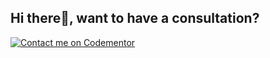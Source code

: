 ## Hi there👋, want to have a consultation?

[![Contact me on Codementor](https://www.codementor.io/m-badges/ksohan/find-me-on-cm-b.svg)](https://www.codementor.io/@ksohan?refer=badge)

<!--
**ksohan/ksohan** is a ✨ _special_ ✨ repository because its `README.md` (this file) appears on your GitHub profile.

Here are some ideas to get you started:

- 🔭 I’m currently working on ...
- 🌱 I’m currently learning ...
- 👯 I’m looking to collaborate on ...
- 🤔 I’m looking for help with ...
- 💬 Ask me about ...
- 📫 How to reach me: ...
- 😄 Pronouns: ...
- ⚡ Fun fact: ...
-->
